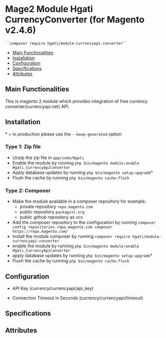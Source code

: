# Mage2 Module Hgati CurrencyConverter (for Magento v2.4.6)

    ``composer require hgati/module-currencyapi-converter``

 - [Main Functionalities](#user-content-main-functionalities)
 - [Installation](#user-content-installation)
 - [Configuration](#user-content-configuration)
 - [Specifications](#user-content-specifications)
 - [Attributes](#user-content-attributes)


## Main Functionalities
This is magento 2 module which provides integration of free currency converter(currencyapi.net) API.

## Installation
\* = in production please use the `--keep-generated` option

### Type 1: Zip file

 - Unzip the zip file in `app/code/Hgati`
 - Enable the module by running `php bin/magento module:enable Hgati_CurrencyApiConverter`
 - Apply database updates by running `php bin/magento setup:upgrade`\*
 - Flush the cache by running `php bin/magento cache:flush`

### Type 2: Composer

 - Make the module available in a composer repository for example:
    - private repository `repo.magento.com`
    - public repository `packagist.org`
    - public github repository as vcs
 - Add the composer repository to the configuration by running `composer config repositories.repo.magento.com composer https://repo.magento.com/`
 - Install the module composer by running `composer require hgati/module-currencyapi-converter`
 - enable the module by running `php bin/magento module:enable Hgati_CurrencyApiConverter`
 - apply database updates by running `php bin/magento setup:upgrade`\*
 - Flush the cache by running `php bin/magento cache:flush`


## Configuration

 - API Key (currency/currencyapi/api_key)

 - Connection Timeout in Seconds (currency/currencyapi/timeout)


## Specifications




## Attributes



